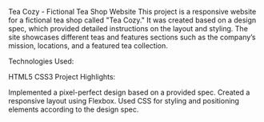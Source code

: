 Tea Cozy - Fictional Tea Shop Website
This project is a responsive website for a fictional tea shop called "Tea Cozy." It was created based on a design spec, which provided detailed instructions on the layout and styling. The site showcases different teas and features sections such as the company’s mission, locations, and a featured tea collection.

Technologies Used:

HTML5
CSS3
Project Highlights:

Implemented a pixel-perfect design based on a provided spec.
Created a responsive layout using Flexbox.
Used CSS for styling and positioning elements according to the design spec.
